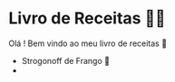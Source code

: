 # Livro de Receitas :man_cook:

Olá ! Bem vindo ao meu livro de receitas :wave:

- Strogonoff de Frango :chicken:
- 

